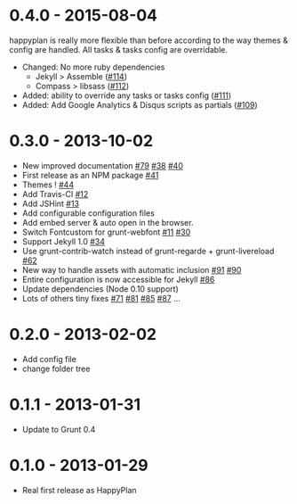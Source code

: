 # 0.4.0 - 2015-08-04

happyplan is really more flexible than before according to the way themes & config are handled.
All tasks & tasks config are overridable.

- Changed: No more ruby dependencies
  - Jekyll > Assemble
  ([#114](https://github.com/happyplan/happyplan/pull/114))
  - Compass > libsass
  ([#112](https://github.com/happyplan/happyplan/pull/112))
- Added: ability to override any tasks or tasks config
([#111](https://github.com/happyplan/happyplan/pull/111))
- Added: Add Google Analytics & Disqus scripts as partials
([#109](https://github.com/happyplan/happyplan/pull/109))

# 0.3.0 - 2013-10-02

- New improved documentation [#79](https://github.com/happyplan/happyplan/issues/79) [#38](https://github.com/happyplan/happyplan/issues/38) [#40](https://github.com/happyplan/happyplan/issues/40)
- First release as an NPM package [#41](https://github.com/happyplan/happyplan/issues/41)
- Themes ! [#44 ](https://github.com/happyplan/happyplan/issues/44)
- Add Travis-CI [#12](https://github.com/happyplan/happyplan/issues/12)
- Add JSHint [#13](https://github.com/happyplan/happyplan/issues/13)
- Add configurable configuration files
- Add embed server & auto open in the browser.
- Switch Fontcustom for grunt-webfont [#11](https://github.com/happyplan/happyplan/issues/11) [#30](https://github.com/happyplan/happyplan/pull/30)
- Support Jekyll 1.0 [#34](https://github.com/happyplan/happyplan/issues/34)
- Use grunt-contrib-watch instead of grunt-regarde + grunt-livereload [#62](https://github.com/happyplan/happyplan/issues/62)
- New way to handle assets with automatic inclusion [#91](https://github.com/happyplan/happyplan/issues/91) [#90](https://github.com/happyplan/happyplan/issues/90)
- Entire configuration is now accessible for Jekyll [#86](https://github.com/happyplan/happyplan/issues/86)
- Update dependencies (Node 0.10 support)
- Lots of others tiny fixes [#71](https://github.com/happyplan/happyplan/issues/71) [#81](https://github.com/happyplan/happyplan/issues/81) [#85](https://github.com/happyplan/happyplan/issues/85) [#87](https://github.com/happyplan/happyplan/issues/87) ...

# 0.2.0 - 2013-02-02

- Add config file
- change folder tree

# 0.1.1 - 2013-01-31

- Update to Grunt 0.4

# 0.1.0 - 2013-01-29

- Real first release as HappyPlan
